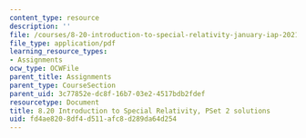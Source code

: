 ```yaml
---
content_type: resource
description: ''
file: /courses/8-20-introduction-to-special-relativity-january-iap-2021/fd4ae8208df4d511afc8d289da64d254_MIT8_20iap21_pset2_soln.pdf
file_type: application/pdf
learning_resource_types:
- Assignments
ocw_type: OCWFile
parent_title: Assignments
parent_type: CourseSection
parent_uid: 3c77852e-dc8f-16b7-03e2-4517bdb2fdef
resourcetype: Document
title: 8.20 Introduction to Special Relativity, PSet 2 solutions
uid: fd4ae820-8df4-d511-afc8-d289da64d254
---
```

